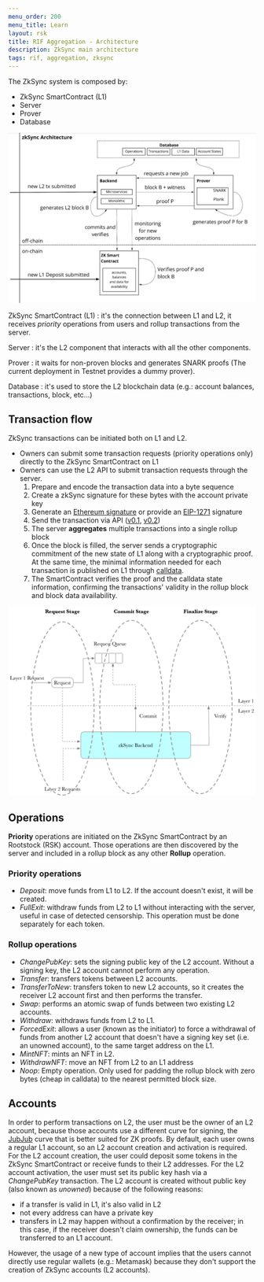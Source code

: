 ```yaml
---
menu_order: 200
menu_title: Learn
layout: rsk
title: RIF Aggregation - Architecture
description: ZkSync main architecture
tags: rif, aggregation, zksync
---
```


The ZkSync system is composed by:
- ZkSync SmartContract (L1)
- Server
- Prover
- Database 

![Aggregation - Architecture](/assets/img/rif-aggregation/architecture.png)

ZkSync SmartContract (L1)
: it's the connection between L1 and L2, it receives *priority* operations from users and rollup transactions from the server.

Server
: it's the L2 component that interacts with all the other components.

Prover
: it waits for non-proven blocks and generates SNARK proofs (The current deployment in Testnet provides a dummy prover).

Database
: it's used to store the L2 blockchain data (e.g.: account balances, transactions, block, etc...)


## Transaction flow

ZkSync transactions can be initiated both on L1 and L2.
- Owners can submit some transaction requests (priority operations only) directly to the ZkSync SmartContract on L1
- Owners can use the L2 API to submit transaction requests through the server.
    1. Prepare and encode the transaction data into a byte sequence
    2. Create a zkSync signature for these bytes with the account private key
    3. Generate an [Ethereum signature](https://zksync.io/dev/payments/sending_transactions.html#sending-transactions-2) or provide an [EIP-1271](https://eips.ethereum.org/EIPS/eip-1271) signature
    4. Send the transaction via API ([v0.1](https://docs.zksync.io/api/v0.1/#tx-submit), [v0.2](https://docs.zksync.io/apiv02-docs/#transactions-api-v0.2-transactions-post))
    5. The server **aggregates** multiple transactions into a single rollup block
    6. Once the block is filled, the server sends a cryptographic commitment of the new state of L1 along with a cryptographic proof. At the same time, the minimal information needed for each transaction is published on L1 through [calldata](https://docs.soliditylang.org/en/latest/types.html?highlight=calldata#data-location).
    7. The SmartContract verifies the proof and the calldata state information, confirming the transactions' validity in the rollup block and block data availability.

![Aggregation - Transaction flow](/assets/img/rif-aggregation/transaction-flow.png)


## Operations

**Priority** operations are initiated on the ZkSync SmartContract by an Rootstock (RSK) account. Those operations are then discovered by the server and included in a rollup block as any other **Rollup** operation.

### Priority operations

- *Deposit*: move funds from L1 to L2. If the account doesn't exist, it will be created.
- *FullExit*: withdraw funds from L2 to L1 without interacting with the server, useful in case of detected censorship. This operation must be done separately for each token.

### Rollup operations

- *ChangePubKey*: sets the signing public key of the L2 account. Without a signing key, the L2 account cannot perform any operation.
- *Transfer*: transfers tokens between L2 accounts.
- *TransferToNew*: transfers token to new L2 accounts, so it creates the receiver L2 account first and then performs the transfer.
- *Swap*: performs an atomic swap of funds between two existing L2 accounts.
- *Withdraw*: withdraws funds from L2 to L1.
- *ForcedExit*: allows a user (known as the initiator) to force a withdrawal of funds from another L2 account that doesn't have a signing key set (i.e. an unowned account), to the same target address on the L1.
- *MintNFT*: mints an NFT in L2.
- *WithdrawNFT*: move an NFT from L2 to an L1 address
- *Noop*: Empty operation. Only used for padding the rollup block with zero bytes (cheap in calldata) to the nearest permitted block size.

## Accounts

In order to perform transactions on L2, the user must be the owner of an L2 account, because those accounts use a different curve for signing, the [JubJub](https://z.cash/technology/jubjub/) curve that is better suited for ZK proofs.
By default, each user owns a regular L1 account, so an L2 account creation and activation is required. For the L2 account creation, the user could deposit some tokens in the ZkSync SmartContract or receive funds to their L2 addresses. For the L2 account activation, the user must set its public key hash via a *ChangePubKey* transaction. The L2 account is created without public key (also known as *unowned*) because of the following reasons:
- if a transfer is valid in L1, it's also valid in L2
- not every address can have a private key
- transfers in L2 may happen without a confirmation by the receiver; in this case, if the receiver doesn't claim ownership, the funds can be transferred to an L1 account.

However, the usage of a new type of account implies that the users cannot directly use regular wallets (e.g.: Metamask) because they don't support the creation of ZkSync accounts (L2 accounts).

